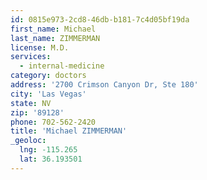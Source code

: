 ```yaml
---
id: 0815e973-2cd8-46db-b181-7c4d05bf19da
first_name: Michael
last_name: ZIMMERMAN
license: M.D.
services:
  - internal-medicine
category: doctors
address: '2700 Crimson Canyon Dr, Ste 180'
city: 'Las Vegas'
state: NV
zip: '89128'
phone: 702-562-2420
title: 'Michael ZIMMERMAN'
_geoloc:
  lng: -115.265
  lat: 36.193501
---
```

